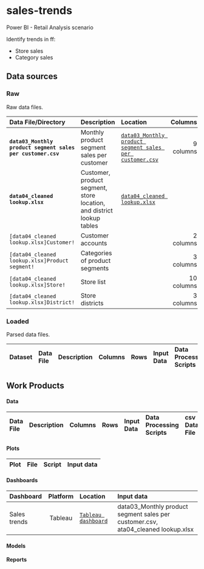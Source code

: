 # sales-trends
Power BI - Retail Analysis scenario

Identify trends in ff:

* Store sales
* Category sales

## Data sources

### Raw
Raw data files.
 
| Data File/Directory | Description | Location | Columns | Rows | Size |
|:--|:--|:--|--:|--:|--:|
| **`data03_Monthly product segment sales per customer.csv`** | Monthly product segment sales per customer | [`data03_Monthly product segment sales per customer.csv`](https://drive.google.com/open?id=1sb4AFDguHUIuLZoaMk4c8t4iwyHo-1GI) | 9 columns | 327,165 rows | 20,494,169 bytes |
| **`data04_cleaned lookup.xlsx`** | Customer, product segment, store location, and district lookup tables | [`data04_cleaned lookup.xlsx`](https://drive.google.com/open?id=1M0OQJMP57I4rQFwHlZij0PqJJuGvgi0g) |  |  | 53,388 bytes |
| `[data04_cleaned lookup.xlsx]Customer!` | Customer accounts |  | 2 columns | 78 rows |  |
| `[data04_cleaned lookup.xlsx]Product segment!` | Categories of product segments |  | 3 columns | 1,415 rows |  |
| `[data04_cleaned lookup.xlsx]Store!` | Store list |  | 10 columns | 104 rows |  |
| `[data04_cleaned lookup.xlsx]District!` | Store districts |  | 3 columns | 9 rows |  |

### Loaded
Parsed data files.

| Dataset | Data File | Description | Columns | Rows | Input Data | Data Processing Scripts |
|:--|:--|:--|--:|--:|:--|:--|
 
## Work Products

#### Data
 
| Data File | Description | Columns | Rows | Input Data | Data Processing Scripts | csv Data File | xlsx Data File | R Data File |
|:--|:--|--:|--:|:--|:--|:--|:--|:--|
 
#### Plots
 
| Plot | File | Script | Input data |
|:--|:--|:--|:--|
 
#### Dashboards

| Dashboard | Platform | Location | Input data |
|:--|:-:|:--|:--|
| Sales trends | Tableau | [`Tableau dashboard`](https://public.tableau.com/profile/robin.ramos#!/vizhome/SalesTrends_5/Dashboard1) | data03_Monthly product segment sales per customer.csv, ata04_cleaned lookup.xlsx |

#### Models

#### Reports

